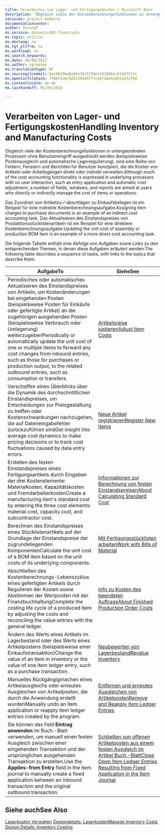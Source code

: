 ```yaml
---
title: Verarbeiten von Lager- und Fertigungskosten | Microsoft Docs
description: "Obgleich viele der Kostenberechnungsfunktionen in untergeordneten Prozessen ohne Benutzereingriff ausgedrückt werden (beispielsweise Postenausgleich und automatische Lagerregulierung), sind eine Reihe von Feldern, Fenstern und Berichten für Benutzer konzipiert, die die Kosten von Artikeln oder Arbeitsgängen direkt oder indirekt verwalten."
services: project-madeira
documentationcenter: 
author: SorenGP
ms.service: dynamics365-financials
ms.topic: article
ms.devlang: na
ms.tgt_pltfrm: na
ms.workload: na
ms.search.keywords: 
ms.date: 08/09/2017
ms.author: sgroespe
ms.translationtype: HT
ms.sourcegitcommit: bec0619be0a65e3625759e13d2866ac615d7513c
ms.openlocfilehash: 7f607e36c9201304d9777cebf4a4418914252768
ms.contentlocale: de-de
ms.lasthandoff: 01/30/2018

---
```

# <a name="handling-inventory-and-manufacturing-costs"></a><span data-ttu-id="fe11a-103">Verarbeiten von Lager- und Fertigungskosten</span><span class="sxs-lookup"><span data-stu-id="fe11a-103">Handling Inventory and Manufacturing Costs</span></span>
<span data-ttu-id="fe11a-104">Obgleich viele der Kostenberechnungsfunktionen in untergeordneten Prozessen ohne Benutzereingriff ausgedrückt werden (beispielsweise Postenausgleich und automatische Lagerregulierung), sind eine Reihe von Feldern, Fenstern und Berichten für Benutzer konzipiert, die die Kosten von Artikeln oder Arbeitsgängen direkt oder indirekt verwalten.</span><span class="sxs-lookup"><span data-stu-id="fe11a-104">Although much of the cost accounting functionality is expressed in underlying processes with no user interaction, such as entry application and automatic cost adjustment, a number of fields, windows, and reports are aimed at users who directly or indirectly manage the cost of items or operations.</span></span>  

 <span data-ttu-id="fe11a-105">Das Zuordnen von Artikelzu-/-abschlägen zu Einkaufsbelegen ist ein Beispiel für eine indirekte Kostenberechnungsaufgabe.</span><span class="sxs-lookup"><span data-stu-id="fe11a-105">Assigning item charges to purchase documents is an example of an indirect cost accounting task.</span></span> <span data-ttu-id="fe11a-106">Das Aktualisieren des Einstandspreises von Produktionsstücklistenartikeln ist ein Beispiel für eine direktere Kostenberechnungsaufgabe.</span><span class="sxs-lookup"><span data-stu-id="fe11a-106">Updating the unit cost of assembly or production BOM item is an example of a more direct cost accounting task.</span></span>  

 <span data-ttu-id="fe11a-107">Die folgende Tabelle enthält eine Abfolge von Aufgaben sowie Links zu den entsprechenden Themen, in denen diese Aufgaben erläutert werden.</span><span class="sxs-lookup"><span data-stu-id="fe11a-107">The following table describes a sequence of tasks, with links to the topics that describe them.</span></span>   

|<span data-ttu-id="fe11a-108">**Aufgabe**</span><span class="sxs-lookup"><span data-stu-id="fe11a-108">**To**</span></span>|<span data-ttu-id="fe11a-109">**Siehe**</span><span class="sxs-lookup"><span data-stu-id="fe11a-109">**See**</span></span>|  
|------------|-------------|  
|<span data-ttu-id="fe11a-110">Periodisches oder automatisches Aktualisieren des Einstandspreises von Artikeln, um Kostenänderungen bei eingehenden Posten (beispielsweise Posten für Einkäufe oder gefertigte Artikel) an die zugehörigen ausgehenden Posten (beispielsweise Verbrauch oder Umlagerung) weiterzugeben</span><span class="sxs-lookup"><span data-stu-id="fe11a-110">Periodically or automatically update the unit cost of one or multiple items to forward any cost changes from inbound entries, such as those for purchases or production output, to the related outbound entries, such as consumption or transfers.</span></span>|[<span data-ttu-id="fe11a-111">Artikelpreise justieren</span><span class="sxs-lookup"><span data-stu-id="fe11a-111">Adjust Item Costs</span></span>](inventory-how-adjust-item-costs.md)|  
|<span data-ttu-id="fe11a-112">Verschaffen eines Überblicks über die Dynamik des durchschnittlichen Einstandspreises, um Entscheidungen zur Preisgestaltung zu treffen oder Kostenschwankungen nachzugehen, die auf Dateneingabefehler zurückzuführen sind</span><span class="sxs-lookup"><span data-stu-id="fe11a-112">Get insight into average cost dynamics to make pricing decisions or to track cost fluctuations caused by data entry errors.</span></span>|[<span data-ttu-id="fe11a-113">Neue Artikel registrieren</span><span class="sxs-lookup"><span data-stu-id="fe11a-113">Register New Items</span></span>](inventory-how-register-new-items.md)|  
|<span data-ttu-id="fe11a-114">Erstellen des festen Einstandspreises eines Fertigungsartikels durch Eingeben der drei Kostenelemente: Materialkosten, Kapazitätskosten und Fremdarbeiterkosten</span><span class="sxs-lookup"><span data-stu-id="fe11a-114">Create a manufacturing item's standard cost by entering the three cost elements: material cost, capacity cost, and subcontractor cost.</span></span>|[<span data-ttu-id="fe11a-115">Informationen zur Berechnung von festen Einstandspreisen</span><span class="sxs-lookup"><span data-stu-id="fe11a-115">About Calculating Standard Cost</span></span>](finance-about-calculating-standard-cost.md)|  
|<span data-ttu-id="fe11a-116">Berechnen des Einstandspreises eines Stücklistenartikels auf der Grundlage der Einstandspreise der zugrundeliegenden Komponenten</span><span class="sxs-lookup"><span data-stu-id="fe11a-116">Calculate the unit cost of a BOM item based on the unit costs of its underlying components.</span></span>|[<span data-ttu-id="fe11a-117">Mit Fertigungsstücklisten arbeiten</span><span class="sxs-lookup"><span data-stu-id="fe11a-117">Work with Bills of Material</span></span>](inventory-how-work-BOMs.md)|  
|<span data-ttu-id="fe11a-118">Abschließen des Kostenberechnungs-Lebenszyklus eines gefertigten Artikels durch Regulieren der Kosten sowie Abstimmen der Wertposten mit der Finanzbuchhaltung</span><span class="sxs-lookup"><span data-stu-id="fe11a-118">Complete the costing life cycle of a produced item by adjusting the costs and reconciling the value entries with the general ledger.</span></span>|[<span data-ttu-id="fe11a-119">Info zu Kosten des beendeten Auftrags</span><span class="sxs-lookup"><span data-stu-id="fe11a-119">About Finished Production Order Costs</span></span>](finance-about-finished-production-order-costs.md)|  
|<span data-ttu-id="fe11a-120">Ändern des Werts eines Artikels im Lagerbestand oder des Werts eines Artikelpostens (beispielsweise einer Einkaufstransaktion)</span><span class="sxs-lookup"><span data-stu-id="fe11a-120">Change the value of an item in inventory or the value of one item ledger entry, such as a purchase transaction.</span></span>|[<span data-ttu-id="fe11a-121">Neubewerten von Lagerbestand</span><span class="sxs-lookup"><span data-stu-id="fe11a-121">Revalue Inventory</span></span>](inventory-how-revalue-inventory.md)|
|<span data-ttu-id="fe11a-122">Manuelles Rückgängigmachen eines Artikelausgleichs oder erneutes Ausgleichen von Artikelposten, die durch die Anwendung erstellt wurden</span><span class="sxs-lookup"><span data-stu-id="fe11a-122">Manually undo an item application or reapply item ledger entries created by the program.</span></span>|[<span data-ttu-id="fe11a-123">Entfernen und erneutes Ausgleichen von Artikelposten</span><span class="sxs-lookup"><span data-stu-id="fe11a-123">Remove and Reapply Item Ledger Entries</span></span>](finance-how-to-remove-and-reapply-item-entries.md)|  
|<span data-ttu-id="fe11a-124">Sie können das Feld **Eintrag anwenden** im Buch.-Blatt verwenden, um manuell einen festen Ausgleich zwischen einer eingehenden Transaktion und der ursprünglichen ausgehenden Transaktion zu erstellen.</span><span class="sxs-lookup"><span data-stu-id="fe11a-124">Use the **Applies-from Entry** field in the item journal to manually create a fixed application between an inbound transaction and the original outbound transaction.</span></span>|[<span data-ttu-id="fe11a-125">Schließen von offenen Artikelposten aus einem festen Ausgleich im Artikel Buch.-Blatt</span><span class="sxs-lookup"><span data-stu-id="fe11a-125">Close Open Item Ledger Entries Resulting from Fixed Application in the Item Journal</span></span>](finance-how-to-close-open-item-ledger-entries-resulting-from-fixed-application-in-the-item-journal.md)|  

## <a name="see-also"></a><span data-ttu-id="fe11a-126">Siehe auch</span><span class="sxs-lookup"><span data-stu-id="fe11a-126">See Also</span></span>  
<span data-ttu-id="fe11a-127">[Lagerkosten Verwalten](finance-manage-inventory-costs.md)
[Designdetails: Lagerkosten](design-details-inventory-costing.md)</span><span class="sxs-lookup"><span data-stu-id="fe11a-127">[Manage Inventory Costs](finance-manage-inventory-costs.md)
[Design Details: Inventory Costing](design-details-inventory-costing.md)</span></span>


